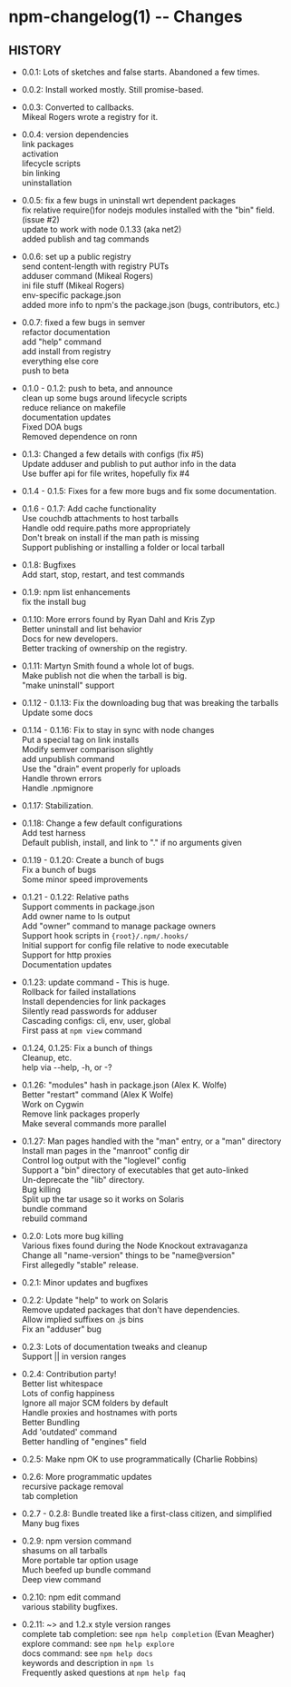 npm-changelog(1) -- Changes
===========================

## HISTORY

* 0.0.1:
  Lots of sketches and false starts.  Abandoned a few times.

* 0.0.2:
  Install worked mostly.  Still promise-based.

* 0.0.3:
  Converted to callbacks.  
  Mikeal Rogers wrote a registry for it.

* 0.0.4:
  version dependencies  
  link packages  
  activation  
  lifecycle scripts  
  bin linking  
  uninstallation

* 0.0.5:
  fix a few bugs in uninstall wrt dependent packages  
  fix relative require()for nodejs modules installed with the "bin" field.  
  (issue #2)  
  update to work with node 0.1.33 (aka net2)  
  added publish and tag commands

* 0.0.6:
  set up a public registry  
  send content-length with registry PUTs  
  adduser command (Mikeal Rogers)  
  ini file stuff (Mikeal Rogers)  
  env-specific package.json  
  added more info to npm's the package.json (bugs, contributors, etc.)

* 0.0.7:
  fixed a few bugs in semver  
  refactor documentation  
  add "help" command  
  add install from registry  
  everything else core  
  push to beta

* 0.1.0 - 0.1.2:
  push to beta, and announce  
  clean up some bugs around lifecycle scripts  
  reduce reliance on makefile  
  documentation updates  
  Fixed DOA bugs  
  Removed dependence on ronn

* 0.1.3:
  Changed a few details with configs (fix #5)  
  Update adduser and publish to put author info in the data  
  Use buffer api for file writes, hopefully fix #4

* 0.1.4 - 0.1.5:
  Fixes for a few more bugs and fix some documentation.

* 0.1.6 - 0.1.7:
  Add cache functionality  
  Use couchdb attachments to host tarballs  
  Handle odd require.paths more appropriately  
  Don't break on install if the man path is missing  
  Support publishing or installing a folder or local tarball

* 0.1.8:
  Bugfixes  
  Add start, stop, restart, and test commands

* 0.1.9:
  npm list enhancements  
  fix the install bug

* 0.1.10:
  More errors found by Ryan Dahl and Kris Zyp  
  Better uninstall and list behavior  
  Docs for new developers.  
  Better tracking of ownership on the registry.

* 0.1.11:
  Martyn Smith found a whole lot of bugs.  
  Make publish not die when the tarball is big.  
  "make uninstall" support

* 0.1.12 - 0.1.13:
  Fix the downloading bug that was breaking the tarballs  
  Update some docs

* 0.1.14 - 0.1.16:
  Fix to stay in sync with node changes  
  Put a special tag on link installs  
  Modify semver comparison slightly  
  add unpublish command  
  Use the "drain" event properly for uploads  
  Handle thrown errors  
  Handle .npmignore

* 0.1.17:
  Stabilization.

* 0.1.18:
  Change a few default configurations  
  Add test harness  
  Default publish, install, and link to "." if no arguments given  

* 0.1.19 - 0.1.20:
  Create a bunch of bugs  
  Fix a bunch of bugs  
  Some minor speed improvements 

* 0.1.21 - 0.1.22:
  Relative paths  
  Support comments in package.json  
  Add owner name to ls output  
  Add "owner" command to manage package owners  
  Support hook scripts in `{root}/.npm/.hooks/`  
  Initial support for config file relative to node executable  
  Support for http proxies  
  Documentation updates

* 0.1.23:
  update command - This is huge.  
  Rollback for failed installations  
  Install dependencies for link packages  
  Silently read passwords for adduser  
  Cascading configs: cli, env, user, global  
  First pass at `npm view` command

* 0.1.24, 0.1.25:
  Fix a bunch of things  
  Cleanup, etc.  
  help via --help, -h, or -?  
  
* 0.1.26:
  "modules" hash in package.json (Alex K. Wolfe)  
  Better "restart" command (Alex K Wolfe)  
  Work on Cygwin  
  Remove link packages properly  
  Make several commands more parallel

* 0.1.27:
  Man pages handled with the "man" entry, or a "man" directory  
  Install man pages in the "manroot" config dir  
  Control log output with the "loglevel" config  
  Support a "bin" directory of executables that get auto-linked  
  Un-deprecate the "lib" directory.  
  Bug killing  
  Split up the tar usage so it works on Solaris  
  bundle command  
  rebuild command

* 0.2.0:
  Lots more bug killing  
  Various fixes found during the Node Knockout extravaganza  
  Change all "name-version" things to be "name@version"  
  First allegedly "stable" release.

* 0.2.1:
  Minor updates and bugfixes

* 0.2.2:
  Update "help" to work on Solaris  
  Remove updated packages that don't have dependencies.  
  Allow implied suffixes on .js bins  
  Fix an "adduser" bug

* 0.2.3:
  Lots of documentation tweaks and cleanup  
  Support || in version ranges

* 0.2.4:
  Contribution party!  
  Better list whitespace  
  Lots of config happiness  
  Ignore all major SCM folders by default  
  Handle proxies and hostnames with ports  
  Better Bundling  
  Add 'outdated' command  
  Better handling of "engines" field

* 0.2.5:
  Make npm OK to use programmatically (Charlie Robbins)

* 0.2.6:
  More programmatic updates  
  recursive package removal  
  tab completion

* 0.2.7 - 0.2.8:
  Bundle treated like a first-class citizen, and simplified  
  Many bug fixes

* 0.2.9:
  npm version command  
  shasums on all tarballs  
  More portable tar option usage  
  Much beefed up bundle command  
  Deep view command

* 0.2.10:
  npm edit command  
  various stability bugfixes.

* 0.2.11:
  ~> and 1.2.x style version ranges  
  complete tab completion: see `npm help completion` (Evan Meagher)  
  explore command: see `npm help explore`  
  docs command: see `npm help docs`  
  keywords and description in `npm ls`  
  Frequently asked questions at `npm help faq`

